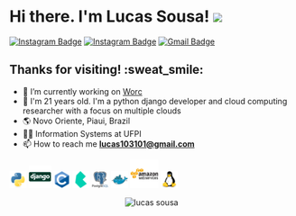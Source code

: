 <h1> Hi there. I'm Lucas Sousa! <img src="https://raw.githubusercontent.com/kaueMarques/kaueMarques/master/hi.gif" width="30px"></h1>

[![Instagram Badge](https://img.shields.io/badge/-Instagram-purple?style=flat-square&logo=Instagram&logoColor=white&link=https://www.instagram.com/lucasousa54/)](https://www.instagram.com/lucasousa54/)
[![Instagram Badge](https://img.shields.io/badge/-Telegram-blue?style=flat-square&logo=Telegram&logoColor=white&link=https://telegram.me/lucasousa54)](https://telegram.me/lucasousa54)
[![Gmail Badge](https://img.shields.io/badge/-Gmail-c14438?style=flat-square&logo=Gmail&logoColor=white&link=mailto:lucasousa@ufpi.edu.br)](mailto:lucasousa@ufpi.edu.br)


<h2>Thanks for visiting! :sweat_smile:</h2>

- 🔭 I’m currently working on [Worc](https://worc.com.br)
- 💬 I'm 21 years old. I'm a python django developer and cloud computing researcher with a focus on multiple clouds
- :earth_americas: Novo Oriente, Piaui, Brazil
- :student: Information Systems at UFPI
- 📫 How to reach me **lucas103101@gmail.com**

<p align="left">
  <img src="https://github.com/devicons/devicon/blob/master/icons/python/python-original.svg" alt="python" width="30" height="30"/>
  <img src="https://github.com/devicons/devicon/blob/master/icons/django/django-original.svg" alt="django"  width="40" height="40"/>
  <img src="https://github.com/devicons/devicon/blob/master/icons/c/c-original.svg" alt="linguagem c"  width="30" height="30"/>
  <img src="https://github.com/devicons/devicon/blob/master/icons/bulma/bulma-plain.svg" alt="bulma css" width="30" height="30"/>
  <img src="https://raw.githubusercontent.com/devicons/devicon/master/icons/postgresql/postgresql-original-wordmark.svg" alt="postgresql" width="30" height="30"/>
  <img src="https://github.com/devicons/devicon/blob/master/icons/docker/docker-original.svg" alt="docker" width="30" height="30"/>
  <img src="https://github.com/devicons/devicon/blob/master/icons/amazonwebservices/amazonwebservices-original-wordmark.svg" alt="aws" width="50" height="50"/>
  <img src="https://github.com/devicons/devicon/blob/master/icons/linux/linux-original.svg" alt="linux" width="30" height="30"/>
</p>
<p align="center">
  <img src="https://github-readme-stats.vercel.app/api?username=lucasousa&show_icons=true&layout=compact&theme=black" alt="lucas sousa"/> 
</p>


